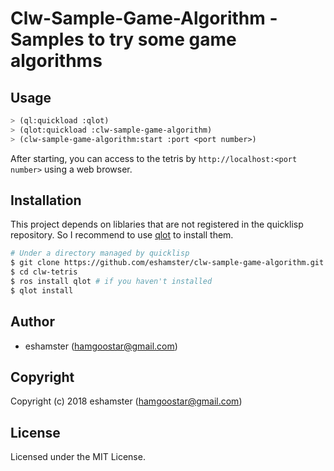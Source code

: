 # Clw-Sample-Game-Algorithm - Samples to try some game algorithms

## Usage

```lisp
> (ql:quickload :qlot)
> (qlot:quickload :clw-sample-game-algorithm)
> (clw-sample-game-algorithm:start :port <port number>)
```

After starting, you can access to the tetris by `http://localhost:<port number>` using a web browser.

## Installation

This project depends on liblaries that are not registered in the quicklisp repository. So I recommend to use [qlot](https://github.com/fukamachi/qlot) to install them.

```bash
# Under a directory managed by quicklisp
$ git clone https://github.com/eshamster/clw-sample-game-algorithm.git
$ cd clw-tetris
$ ros install qlot # if you haven't installed
$ qlot install
```

## Author

- eshamster (hamgoostar@gmail.com)

## Copyright

Copyright (c) 2018 eshamster (hamgoostar@gmail.com)

## License

Licensed under the MIT License.
